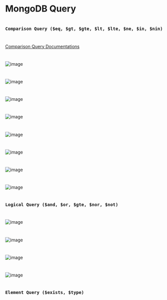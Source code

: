 #
# MongoDB Query
#
### `Comparison Query ($eq, $gt, $gte, $lt, $lte, $ne, $in, $nin)`
#
[Comparison Query Documentations](https://www.mongodb.com/docs/manual/reference/operator/query-comparison/)
#
![image](https://github.com/user-attachments/assets/5fb9e3cc-c715-4762-b013-5dca343632ff)
#
![image](https://github.com/user-attachments/assets/ad2b0141-ead0-4781-b27a-c28f383ab4f1)
#
![image](https://github.com/user-attachments/assets/bd53d331-916f-42b3-9b14-0106155977fc)
#
![image](https://github.com/user-attachments/assets/9e508ebd-d4c3-4eea-985f-88e21314f7ec)
#
![image](https://github.com/user-attachments/assets/bf82888c-189c-4570-925d-9329905418a5)
#
![image](https://github.com/user-attachments/assets/2d08c02c-d284-4e4d-89e5-0070f2f7ab0f)
#
![image](https://github.com/user-attachments/assets/dcc034bc-e12f-4451-8fc1-7a90b5bbfe13)
#
![image](https://github.com/user-attachments/assets/c54c67f2-ff60-486b-ba15-56098f9b1a62)

#
### `Logical Query ($and, $or, $gte, $nor, $not)`
#
![image](https://github.com/user-attachments/assets/eacc09ed-c1ac-4912-b2bc-bb7ef2ca8e78)
#
![image](https://github.com/user-attachments/assets/8ff3542d-0df1-4640-a3a2-b9729a895562)
#
![image](https://github.com/user-attachments/assets/a194ea6f-ac7f-4e89-9a52-d06b88819eb1)
#
![image](https://github.com/user-attachments/assets/7aeb8863-4538-420e-922e-9bc9d661e2e5)
#
### `Element Query ($exists, $type)`
#

